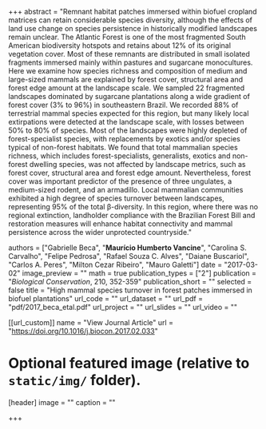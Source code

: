 +++
abstract = "Remnant habitat patches immersed within biofuel cropland matrices can retain considerable species diversity, although the effects of land use change on species persistence in historically modified landscapes remain unclear. The Atlantic Forest is one of the most fragmented South American biodiversity hotspots and retains about 12% of its original vegetation cover. Most of these remnants are distributed in small isolated fragments immersed mainly within pastures and sugarcane monocultures. Here we examine how species richness and composition of medium and large-sized mammals are explained by forest cover, structural area and forest edge amount at the landscape scale. We sampled 22 fragmented landscapes dominated by sugarcane plantations along a wide gradient of forest cover (3% to 96%) in southeastern Brazil. We recorded 88% of terrestrial mammal species expected for this region, but many likely local extirpations were detected at the landscape scale, with losses between 50% to 80% of species. Most of the landscapes were highly depleted of forest-specialist species, with replacements by exotics and/or species typical of non-forest habitats. We found that total mammalian species richness, which includes forest-specialists, generalists, exotics and non-forest dwelling species, was not affected by landscape metrics, such as forest cover, structural area and forest edge amount. Nevertheless, forest cover was important predictor of the presence of three ungulates, a medium-sized rodent, and an armadillo. Local mammalian communities exhibited a high degree of species turnover between landscapes, representing 95% of the total β-diversity. In this region, where there was no regional extinction, landholder compliance with the Brazilian Forest Bill and restoration measures will enhance habitat connectivity and mammal persistence across the wider unprotected countryside."

authors = ["Gabrielle Beca", "**Maurício Humberto Vancine**", "Carolina S. Carvalho", "Felipe Pedrosa", "Rafael Souza C. Alves", "Daiane Buscariol", "Carlos A. Peres", "Milton Cezar Ribeiro", "Mauro Galetti"]
date = "2017-03-02"
image_preview = ""
math = true
publication_types = ["2"]
publication = "*Biological Conservation*, 210, 352-359"
publication_short = ""
selected = false
title = "High mammal species turnover in forest patches immersed in biofuel plantations"
url_code = ""
url_dataset = ""
url_pdf = "pdf/2017_beca_etal.pdf"
url_project = ""
url_slides = ""
url_video = ""

[[url_custom]]
name = "View Journal Article"
url = "https://doi.org/10.1016/j.biocon.2017.02.033"

# Optional featured image (relative to `static/img/` folder).
[header]
image = ""
caption = ""

+++
